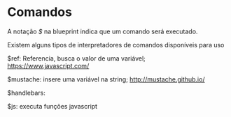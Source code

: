 # Comandos

A notação *$* na blueprint indica que um comando será executado.

Existem alguns tipos de interpretadores de comandos disponíveis para uso

$ref: Referencia, busca o valor de uma variável; https://www.javascript.com/

$mustache: insere uma variável na string; http://mustache.github.io/

$handlebars: 

$js: executa funções javascript